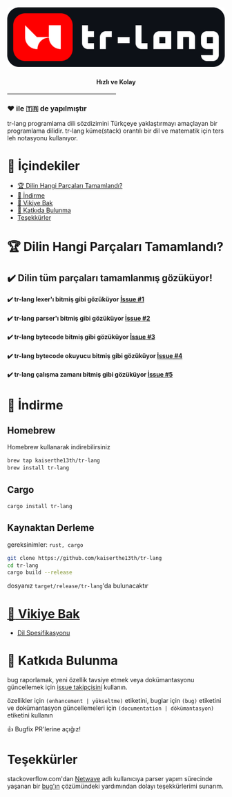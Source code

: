 # ![tr-lang](./img/logo/logo.png)
#### <center>Hızlı ve Kolay</center>
<hr style="width: 50%;">

### ❤️ ile 🇹🇷 de yapılmıştır


tr-lang programlama dili sözdizimini Türkçeye yaklaştırmayı amaçlayan bir programlama dilidir.
tr-lang küme(stack) orantılı bir dil ve matematik için ters leh notasyonu kullanıyor.

# :triangular_flag_on_post: İçindekiler
- [:trophy: Dilin Hangi Parçaları Tamamlandı?](#trophy-dilin-hangi-parçaları-tamamlandı)
- [:rocket: İndirme](#rocket-i̇ndirme)
- [:book: Vikiye Bak](#book-vikiye-bak)
- [:handshake: Katkıda Bulunma](#handshake-katkıda-bulunma)
- [Teşekkürler](#teşekkürler)

# :trophy: Dilin Hangi Parçaları Tamamlandı?


## ✔️ Dilin tüm parçaları tamamlanmış gözüküyor!

#### ✔️ tr-lang lexer'ı bitmiş gibi gözüküyor [İssue #1](https://github.com/kaiserthe13th/tr-lang/issues/1#issue-1027652152)<br>
#### ✔️ tr-lang parser'ı bitmiş gibi gözüküyor [İssue #2](https://github.com/kaiserthe13th/tr-lang/issues/2#issue-1027660436)<br>
#### ✔️ tr-lang bytecode bitmiş gibi gözüküyor [İssue #3](https://github.com/kaiserthe13th/tr-lang/issues/3#issue-1027661753)<br>
#### ✔️ tr-lang bytecode okuyucu bitmiş gibi gözüküyor [İssue #4](https://github.com/kaiserthe13th/tr-lang/issues/4#issue-1027663331)<br>
#### ✔️ tr-lang çalışma zamanı bitmiş gibi gözüküyor [İssue #5](https://github.com/kaiserthe13th/tr-lang/issues/5#issue-1027665033)<br>

# :rocket: İndirme

## Homebrew
Homebrew kullanarak indirebilirsiniz
```sh
brew tap kaiserthe13th/tr-lang
brew install tr-lang
```

## Cargo
```sh
cargo install tr-lang
```

## Kaynaktan Derleme
gereksinimler: `rust, cargo`
```sh
git clone https://github.com/kaiserthe13th/tr-lang
cd tr-lang
cargo build --release
```
dosyanız `target/release/tr-lang`'da bulunacaktır

# [:book: Vikiye Bak](https://github.com/kaiserthe13th/tr-lang/wiki/Anasayfa---TR)
- [Dil Spesifikasyonu](https://github.com/kaiserthe13th/tr-lang/wiki/Dil-Spesifikasyonu-TR)

# :handshake: Katkıda Bulunma
bug raporlamak, yeni özellik tavsiye etmek veya dokümantasyonu güncellemek için [issue takipçisini](https://github.com/kaiserthe13th/tr-lang/issues) kullanın.

özellikler için <span class="tag">`(enhancement | yükseltme)`</span> etiketini, buglar için <span class="tag">`(bug)`</span> etiketini ve dokümantasyon güncellemeleri için <span class="tag">`(documentation | dökümantasyon)`</span> etiketini kullanın

:+1: Bugfix PR'lerine açığız!

# Teşekkürler

stackoverflow.com'dan [Netwave](https://stackoverflow.com/users/1695172/netwave) adlı kullanıcıya parser yapım sürecinde yaşanan bir [bug'ın](https://stackoverflow.com/questions/69635458/pattern-matching-does-not-allow-me-to-change-values/69636181#69636181) çözümündeki yardımından dolayı teşekkürlerimi sunarım.

